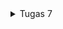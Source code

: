 <details>
<summary> 
Tugas 7
</summary>

<br>

# Tugas 7 PBP 2023
## A. Implementasi _Checklist_
### Membuat Proyek Program Flutter
1. Saya membuat direktori proyek baru dengan,
    ```
    flutter create <nama_aplikasi>
    ```

2. Setelah itu saya melakukan pengecekan untuk memastikan program Flutter dapat berjalan dengan,
    ```
    flutter config --enable-web
    flutter run -d chrome
    ```

3. Selanjutnya saya melakukan inisialisasi ke GitHub,
    ```
    git init
    git add .
    git commit -m "initialize"
    git branch -M main
    git remote add origin <tautan_repositori_GitHub>
    git push -u origin main
    ```

### Membuat Tiga Tombol Sederhana
1. Saya membuat `class` yang berisikan komponen tombol,
    ```
    class MyItem {
        final String name;
        final IconData icon;

        MyItem(this.name, this.icon);
    }
    ```

2. Setelah itu saya menambahkan informasi mengenai tombol-tombol yang akan dibuat,
    ```
    final List<MyItem> items = [
        MyItem("Lihat Produk", Icons.checklist),
        MyItem("Tambah Produk", Icons.add_shopping_cart),
        MyItem("Logout", Icons.logout),
    ];
    ```

3. Selanjutnya saya menambahkan kode berikut di dalam `children: <Widget>`,
    ```
    GridView.count(
                // Container untuk tombol.
                primary: true,
                padding: const EdgeInsets.all(20),
                crossAxisSpacing: 10,
                mainAxisSpacing: 10,
                crossAxisCount: 3,
                shrinkWrap: true,
                children: items.map((MyItem item) {
                  // Iterasi untuk setiap item
                  return ItemCard(item);
                }).toList(),
              ),
    ```

### Memunculkan `Snackbar`
1. Saya menambahkan kode berikut pada bagian `Widget build` di dalam `return Material()`,
    ```
        child: InkWell(
            // Area responsive terhadap sentuhan
            onTap: () {
                // Memunculkan SnackBar ketika diklik
                ScaffoldMessenger.of(context)
                    ..hideCurrentSnackBar()
                    ..showSnackBar(SnackBar(
                        content: Text("Kamu telah menekan tombol ${item.name}!")));
            },
        ),

    ```

## B. Pertanyaan
#### Perbedaan _Stateless_ dan _Stateful Widget_
_Stateless widget_ merupakan _widget_ statis yang berarti _widget_ tersebut tidak berubah atau dapat dikatakan tidak akan ada perubahan tampilan pada _output_ jika proses pengeluaran _output_ tidak dihentikan dan kode _output_ tidak dimodifikasi. Sementara itu, _stateful widget_ merupakan _widget_ dinamis yang dapat merubah tampilannya sesuai respons dari _events_ yang dipicu baik dari interaksi _user_ maupun adanya variabel atau nilai baru yang didapat.

#### _Widgets_
| No. | Widget | Fungsi |
|:--- |:---:|:---:|
| 1. |`Scaffold`|Mengimplementasi desain dasar material sebagai struktur awal tata letak visual|
| 2. |`AppBar`|Kontainer yang menampilkan konten beserta fiturnya pada bagian atas|
| 3. | `Text`|Menampilkan teks|
| 4. | `Column`|Menampilkan _children_ secara vertikal| 
| 5. | `SingleChildScrollView`|_Widget wrapper_ yang dapat dilakukan _scroll_|
| 6. | `Icon`|Material untuk menampilkan ikon tertentu|
| 7. | `Padding`|_Widget_ untuk mengatur posisi bagian dalam dari _children_-nya|
| 8. | `GridView`|Menampilkan _list_ komponen dalam bentuk _array_ secara horizontal atau vertikal|
| 9. | `Container`|Sebagai kontainer untuk beberapa komponen yang memiliki ciri yang serupa|
| 10.| `Center`|Pengaturan posisi di tengah dengan _child_-nya sendiri|
| 11.| `Theme`|Pengaturan awal untuk tema aplikasi|

## C. Bonus
Saya menambahkan atribut `color` untuk setiap tombol sehingga apabila tombol telah diiterasi, tombol akan memiliki warnanya masing-masing.

1. Penambahan atribut `color`
    ```
    class Feature {
        final String name;
        final IconData icon;
        final MaterialColor color;

        Feature(this.name, this.icon, this.color);
    }
    ```

2. Inisiasi warna
    ```
    final List<Feature> items = [
        Feature("Lihat Item", Icons.checklist, Colors.blue),
        Feature("Tambah Item", Icons.add_shopping_cart, Colors.green),
        Feature("Logout", Icons.logout, Colors.red),
    ];
    ```

3. Pemanggilan warna
    ```
    class FeatureCard extends StatelessWidget {
        final Feature item;

        const FeatureCard(this.item, {super.key}); // Constructor

        @override
        Widget build(BuildContext context) {
            return Material(
            color: item.color,

            ...

            );
        }
    }
    ```
</details>